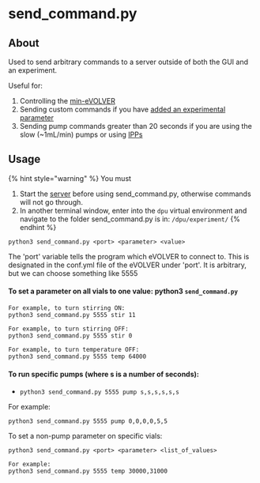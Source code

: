 # send\_command.py

## About

Used to send arbitrary commands to a server outside of both the GUI and an experiment.&#x20;

Useful for:

1. Controlling the [min-eVOLVER](./)
2. Sending custom commands if you have [added an experimental parameter](../adding-an-experimental-parameter/)
3. Sending pump commands greater than 20 seconds if you are using the slow (\~1mL/min) pumps or using [IPPs](../../hardware/overview-of-millifluidics/ipps-integrated-peristaltic-pumps.md)

## Usage

{% hint style="warning" %}
You must

1. Start the [server](software-installation-and-startup.md#server-startup) before using send\_command.py, otherwise commands will not go through.
2. In another terminal window, enter into the `dpu` virtual environment and navigate to the folder send\_command.py is in: `/dpu/experiment/`
{% endhint %}

```
python3 send_command.py <port> <parameter> <value>
```

The 'port' variable tells the program which eVOLVER to connect to. This is designated in the conf.yml file of the eVOLVER under 'port'. It is arbitrary, but we can choose something like 5555

#### To set a parameter on all vials to one value: python3 `send_command.py`

```
For example, to turn stirring ON:
python3 send_command.py 5555 stir 11

For example, to turn stirring OFF:
python3 send_command.py 5555 stir 0

For example, to turn temperature OFF:
python3 send_command.py 5555 temp 64000
```

#### To run specific pumps (where s is a number of seconds):&#x20;

* `python3 send_command.py 5555 pump s,s,s,s,s,s`

For example:

```
python3 send_command.py 5555 pump 0,0,0,0,5,5
```

To set a non-pump parameter on specific vials:

`python3 send_command.py <port> <parameter> <list_of_values>`

```
For example:
python3 send_command.py 5555 temp 30000,31000
```
